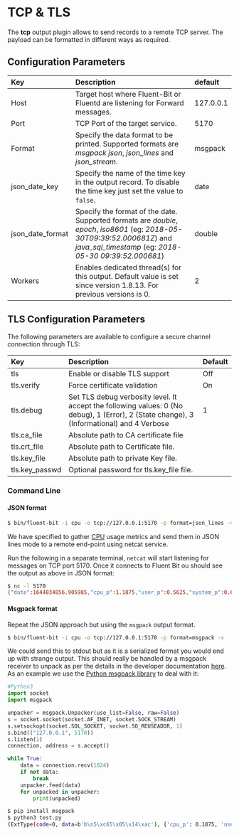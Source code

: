# TCP & TLS

The **tcp** output plugin allows to send records to a remote TCP server. The payload can be formatted in different ways as required.

## Configuration Parameters

| Key | Description | default |
| :--- | :--- | :--- |
| Host | Target host where Fluent-Bit or Fluentd are listening for Forward messages. | 127.0.0.1 |
| Port | TCP Port of the target service. | 5170 |
| Format | Specify the data format to be printed. Supported formats are _msgpack_ _json_, _json\_lines_ and _json\_stream_. | msgpack |
| json\_date\_key | Specify the name of the time key in the output record. To disable the time key just set the value to `false`. | date |
| json\_date\_format | Specify the format of the date. Supported formats are _double_, _epoch_, _iso8601_ (eg: _2018-05-30T09:39:52.000681Z_) and _java_sql_timestamp_ (eg: _2018-05-30 09:39:52.000681_) | double |
| Workers | Enables dedicated thread(s) for this output. Default value is set since version 1.8.13. For previous versions is 0. | 2 |

## TLS Configuration Parameters

The following parameters are available to configure a secure channel connection through TLS:

| Key | Description | Default |
| :--- | :--- | :--- |
| tls | Enable or disable TLS support | Off |
| tls.verify | Force certificate validation | On |
| tls.debug | Set TLS debug verbosity level. It accept the following values: 0 \(No debug\), 1 \(Error\), 2 \(State change\), 3 \(Informational\) and 4 Verbose | 1 |
| tls.ca\_file | Absolute path to CA certificate file |  |
| tls.crt\_file | Absolute path to Certificate file. |  |
| tls.key\_file | Absolute path to private Key file. |  |
| tls.key\_passwd | Optional password for tls.key\_file file. |  |

### Command Line

#### JSON format

```bash
$ bin/fluent-bit -i cpu -o tcp://127.0.0.1:5170 -p format=json_lines -v
```

We have specified to gather [CPU](https://github.com/fluent/fluent-bit-docs/tree/16f30161dc4c79d407cd9c586a0c6839d0969d97/pipeline/input/cpu.md) usage metrics and send them in JSON lines mode to a remote end-point using netcat service.

Run the following in a separate terminal, `netcat` will start listening for messages on TCP port 5170.
Once it connects to Fluent Bit ou should see the output as above in JSON format:

```bash
$ nc -l 5170
{"date":1644834856.905985,"cpu_p":1.1875,"user_p":0.5625,"system_p":0.625,"cpu0.p_cpu":0.0,"cpu0.p_user":0.0,"cpu0.p_system":0.0,"cpu1.p_cpu":1.0,"cpu1.p_user":1.0,"cpu1.p_system":0.0,"cpu2.p_cpu":4.0,"cpu2.p_user":2.0,"cpu2.p_system":2.0,"cpu3.p_cpu":1.0,"cpu3.p_user":0.0,"cpu3.p_system":1.0,"cpu4.p_cpu":1.0,"cpu4.p_user":0.0,"cpu4.p_system":1.0,"cpu5.p_cpu":1.0,"cpu5.p_user":1.0,"cpu5.p_system":0.0,"cpu6.p_cpu":0.0,"cpu6.p_user":0.0,"cpu6.p_system":0.0,"cpu7.p_cpu":3.0,"cpu7.p_user":1.0,"cpu7.p_system":2.0,"cpu8.p_cpu":0.0,"cpu8.p_user":0.0,"cpu8.p_system":0.0,"cpu9.p_cpu":1.0,"cpu9.p_user":0.0,"cpu9.p_system":1.0,"cpu10.p_cpu":1.0,"cpu10.p_user":0.0,"cpu10.p_system":1.0,"cpu11.p_cpu":0.0,"cpu11.p_user":0.0,"cpu11.p_system":0.0,"cpu12.p_cpu":0.0,"cpu12.p_user":0.0,"cpu12.p_system":0.0,"cpu13.p_cpu":3.0,"cpu13.p_user":2.0,"cpu13.p_system":1.0,"cpu14.p_cpu":1.0,"cpu14.p_user":1.0,"cpu14.p_system":0.0,"cpu15.p_cpu":0.0,"cpu15.p_user":0.0,"cpu15.p_system":0.0}
```

#### Msgpack format

Repeat the JSON approach but using the `msgpack` output format.

```bash
$ bin/fluent-bit -i cpu -o tcp://127.0.0.1:5170 -p format=msgpack -v

```

We could send this to stdout but as it is a serialized format you would end up with strange output.
This should really be handled by a msgpack receiver to unpack as per the details in the developer documentation [here](../../development/msgpack-format.md).
As an example we use the [Python msgpack library](https://msgpack.org/#languages) to deal with it:

```python
#Python3
import socket
import msgpack

unpacker = msgpack.Unpacker(use_list=False, raw=False)
s = socket.socket(socket.AF_INET, socket.SOCK_STREAM)
s.setsockopt(socket.SOL_SOCKET, socket.SO_REUSEADDR, 1)
s.bind(("127.0.0.1", 5170))
s.listen(1)
connection, address = s.accept()

while True:
    data = connection.recv(1024)
    if not data:
        break
    unpacker.feed(data)
    for unpacked in unpacker:
        print(unpacked)
```

```bash
$ pip install msgpack
$ python3 test.py
(ExtType(code=0, data=b'b\n5\xc65\x05\x14\xac'), {'cpu_p': 0.1875, 'user_p': 0.125, 'system_p': 0.0625, 'cpu0.p_cpu': 0.0, 'cpu0.p_user': 0.0, 'cpu0.p_system': 0.0, 'cpu1.p_cpu': 0.0, 'cpu1.p_user': 0.0, 'cpu1.p_system': 0.0, 'cpu2.p_cpu': 1.0, 'cpu2.p_user': 0.0, 'cpu2.p_system': 1.0, 'cpu3.p_cpu': 0.0, 'cpu3.p_user': 0.0, 'cpu3.p_system': 0.0, 'cpu4.p_cpu': 0.0, 'cpu4.p_user': 0.0, 'cpu4.p_system': 0.0, 'cpu5.p_cpu': 0.0, 'cpu5.p_user': 0.0, 'cpu5.p_system': 0.0, 'cpu6.p_cpu': 0.0, 'cpu6.p_user': 0.0, 'cpu6.p_system': 0.0, 'cpu7.p_cpu': 0.0, 'cpu7.p_user': 0.0, 'cpu7.p_system': 0.0, 'cpu8.p_cpu': 0.0, 'cpu8.p_user': 0.0, 'cpu8.p_system': 0.0, 'cpu9.p_cpu': 1.0, 'cpu9.p_user': 1.0, 'cpu9.p_system': 0.0, 'cpu10.p_cpu': 0.0, 'cpu10.p_user': 0.0, 'cpu10.p_system': 0.0, 'cpu11.p_cpu': 0.0, 'cpu11.p_user': 0.0, 'cpu11.p_system': 0.0, 'cpu12.p_cpu': 0.0, 'cpu12.p_user': 0.0, 'cpu12.p_system': 0.0, 'cpu13.p_cpu': 0.0, 'cpu13.p_user': 0.0, 'cpu13.p_system': 0.0, 'cpu14.p_cpu': 0.0, 'cpu14.p_user': 0.0, 'cpu14.p_system': 0.0, 'cpu15.p_cpu': 0.0, 'cpu15.p_user': 0.0, 'cpu15.p_system': 0.0})

```
